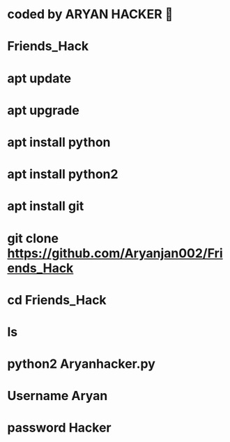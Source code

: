 # coded by ARYAN HACKER 👑 
# Friends_Hack
# apt update 
# apt upgrade 
# apt install python 
# apt install python2 
# apt install git 
# git clone https://github.com/Aryanjan002/Friends_Hack
# cd Friends_Hack
# ls
# python2 Aryanhacker.py
# Username Aryan 
# password Hacker
